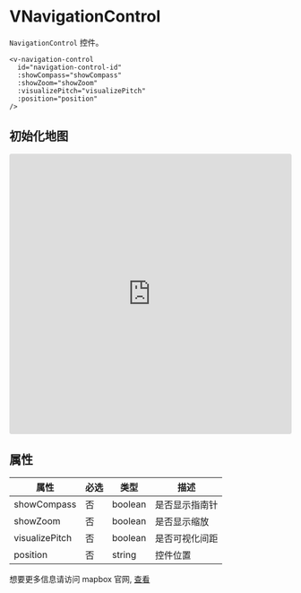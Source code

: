 # VNavigationControl

`NavigationControl` 控件。

```
<v-navigation-control
  id="navigation-control-id"
  :showCompass="showCompass"
  :showZoom="showZoom"
  :visualizePitch="visualizePitch"
  :position="position"
/>
```

## 初始化地图

<iframe src="https://codesandbox.io/embed/vmap-examples-mnqjgn?fontsize=14&hidenavigation=1&initialpath=%2Fvnavigationcontrol%2Fbasic&module=%2Fsrc%2Fviews%2Fvnavigationcontrol%2FBasic.vue&theme=dark"
     style="width:100%; height:500px; border:0; border-radius: 4px; overflow:hidden;"
     title="vmap examples"
     allow="accelerometer; ambient-light-sensor; camera; encrypted-media; geolocation; gyroscope; hid; microphone; midi; payment; usb; vr; xr-spatial-tracking"
     sandbox="allow-forms allow-modals allow-popups allow-presentation allow-same-origin allow-scripts"
   ></iframe>

## 属性

| 属性           | 必选 | 类型    | 描述           |
| -------------- | ---- | ------- | -------------- |
| showCompass    | 否   | boolean | 是否显示指南针 |
| showZoom       | 否   | boolean | 是否显示缩放   |
| visualizePitch | 否   | boolean | 是否可视化间距 |
| position       | 否   | string  | 控件位置       |

想要更多信息请访问 mapbox 官网, [查看](https://docs.mapbox.com/mapbox-gl-js/api/markers/#navigationcontrol)
